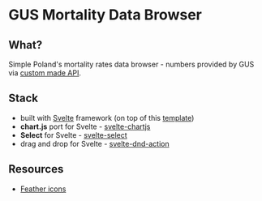 # GUS Mortality Data Browser

## What?

Simple Poland's mortality rates data browser - numbers provided by GUS via [custom made API](https://github.com/jakubtelec/gus-mortality-api).

## Stack

- built with [Svelte](https://svelte.dev) framework (on top of this [template](https://github.com/sveltejs/template))
- **chart.js** port for Svelte - [svelte-chartjs](https://saurav.tech/mdbsvelte/?path=/story/charts--installation)
- **Select** for Svelte - [svelte-select](https://github.com/rob-balfre/svelte-select)
- drag and drop for Svelte - [svelte-dnd-action](https://github.com/isaacHagoel/svelte-dnd-action)

## Resources

- [Feather icons](https://feathericons.com/)
